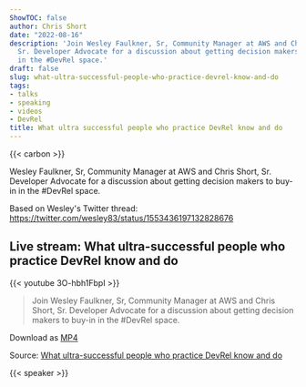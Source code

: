 ```yaml
---
ShowTOC: false
author: Chris Short
date: "2022-08-16"
description: 'Join Wesley Faulkner, Sr, Community Manager at AWS and Chris Short,
  Sr. Developer Advocate for a discussion about getting decision makers to buy-in
  in the #DevRel space.'
draft: false
slug: what-ultra-successful-people-who-practice-devrel-know-and-do
tags:
- talks
- speaking
- videos
- DevRel
title: What ultra successful people who practice DevRel know and do
---
```


{{< carbon >}}

Wesley Faulkner, Sr, Community Manager at AWS and Chris Short, Sr. Developer Advocate for a discussion about getting decision makers to buy-in in the #DevRel space.

Based on Wesley's Twitter thread: <https://twitter.com/wesley83/status/1553436197132828676>

## Live stream: What ultra-successful people who practice DevRel know and do

{{< youtube 3O-hbh1FbpI >}}

> Join Wesley Faulkner, Sr, Community Manager at AWS and Chris Short, Sr. Developer Advocate for a discussion about getting decision makers to buy-in in the #DevRel space.

Download as [MP4](https://archive.org/download/what-ultra-successful-people-who-practice-DevRel-know-and-do/what-ultra-successful-people-who-practice-DevRel-know-and-do.mp4)

Source: [What ultra-successful people who practice DevRel know and do](https://youtu.be/3O-hbh1FbpI)

{{< speaker >}}

